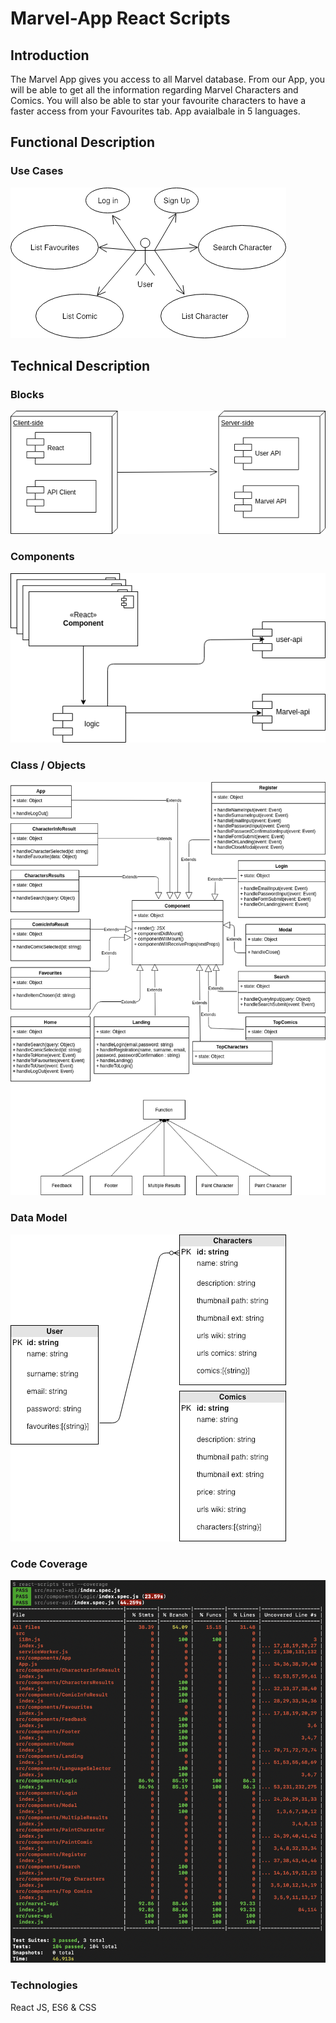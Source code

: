 # Marvel-App React Scripts

## Introduction

The Marvel App gives you access to all Marvel database. From our App, you will be able to get all the information regarding Marvel Characters and Comics. You will also be able to star your favourite characters to have a faster access from your Favourites tab. App avaialbale in 5 languages.

## Functional Description

### Use Cases
![Use Cases](images/use-cases.png)

## Technical Description

### Blocks
![Blocks](images/blocks.png)

### Components
![Components](images/components.png)

### Class / Objects

![Class/Objects](images/class-objects.png)

### Data Model
![Data Model](images/data-model.png)

### Code Coverage
![Data Coverage](images/data-coverage.png)


### Technologies

React JS, ES6 & CSS